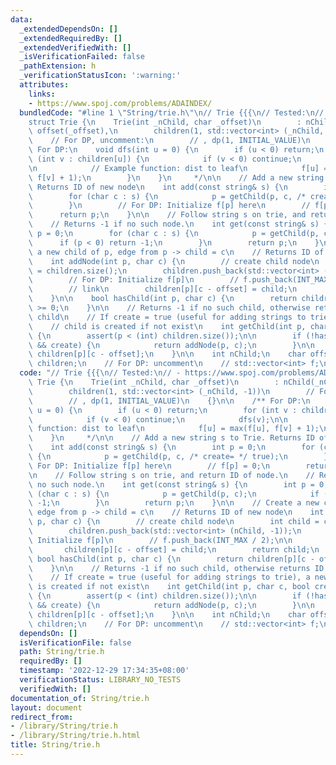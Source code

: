 ```yaml
---
data:
  _extendedDependsOn: []
  _extendedRequiredBy: []
  _extendedVerifiedWith: []
  _isVerificationFailed: false
  _pathExtension: h
  _verificationStatusIcon: ':warning:'
  attributes:
    links:
    - https://www.spoj.com/problems/ADAINDEX/
  bundledCode: "#line 1 \"String/trie.h\"\n// Trie {{{\n// Tested:\n// - https://www.spoj.com/problems/ADAINDEX/\n\
    struct Trie {\n    Trie(int _nChild, char _offset)\n        : nChild(_nChild),\
    \ offset(_offset),\n        children(1, std::vector<int> (_nChild, -1))\n    \
    \    // For DP, uncomment:\n        // , dp(1, INITIAL_VALUE)\n    {}\n\n    /**\
    \ For DP:\n    void dfs(int u = 0) {\n        if (u < 0) return;\n        for\
    \ (int v : children[u]) {\n            if (v < 0) continue;\n            dfs(v);\n\
    \n            // Example function: dist to leaf\n            f[u] = max(f[u],\
    \ f[v] + 1);\n        }\n    }\n     */\n\n    // Add a new string s to Trie.\
    \ Returns ID of new node\n    int add(const string& s) {\n        int p = 0;\n\
    \        for (char c : s) {\n            p = getChild(p, c, /* create= */ true);\n\
    \        }\n        // For DP: Initialize f[p] here\n        // f[p] = 0;\n  \
    \      return p;\n    }\n\n    // Follow string s on trie, and return ID of node.\n\
    \    // Returns -1 if no such node.\n    int get(const string& s) {\n        int\
    \ p = 0;\n        for (char c : s) {\n            p = getChild(p, c);\n      \
    \      if (p < 0) return -1;\n        }\n        return p;\n    }\n\n    // Create\
    \ a new child of p, edge from p -> child = c\n    // Returns ID of new node\n\
    \    int addNode(int p, char c) {\n        // create child node\n        int child\
    \ = children.size();\n        children.push_back(std::vector<int> (nChild, -1));\n\
    \        // For DP: Initialize f[p]\n        // f.push_back(INT_MAX / 2);\n\n\
    \        // link\n        children[p][c - offset] = child;\n        return child;\n\
    \    }\n\n    bool hasChild(int p, char c) {\n        return children[p][c - offset]\
    \ >= 0;\n    }\n\n    // Returns -1 if no such child, otherwise returns ID of\
    \ child\n    // If create = true (useful for adding strings to trie), a new\n\
    \    // child is created if not exist\n    int getChild(int p, char c, bool create=false)\
    \ {\n        assert(p < (int) children.size());\n\n        if (!hasChild(p, c)\
    \ && create) {\n            return addNode(p, c);\n        }\n\n        return\
    \ children[p][c - offset];\n    }\n\n    int nChild;\n    char offset;\n    std::vector<std::vector<int>>\
    \ children;\n    // For DP: uncomment\n    // std::vector<int> f;\n};\n// }}}\n"
  code: "// Trie {{{\n// Tested:\n// - https://www.spoj.com/problems/ADAINDEX/\nstruct\
    \ Trie {\n    Trie(int _nChild, char _offset)\n        : nChild(_nChild), offset(_offset),\n\
    \        children(1, std::vector<int> (_nChild, -1))\n        // For DP, uncomment:\n\
    \        // , dp(1, INITIAL_VALUE)\n    {}\n\n    /** For DP:\n    void dfs(int\
    \ u = 0) {\n        if (u < 0) return;\n        for (int v : children[u]) {\n\
    \            if (v < 0) continue;\n            dfs(v);\n\n            // Example\
    \ function: dist to leaf\n            f[u] = max(f[u], f[v] + 1);\n        }\n\
    \    }\n     */\n\n    // Add a new string s to Trie. Returns ID of new node\n\
    \    int add(const string& s) {\n        int p = 0;\n        for (char c : s)\
    \ {\n            p = getChild(p, c, /* create= */ true);\n        }\n        //\
    \ For DP: Initialize f[p] here\n        // f[p] = 0;\n        return p;\n    }\n\
    \n    // Follow string s on trie, and return ID of node.\n    // Returns -1 if\
    \ no such node.\n    int get(const string& s) {\n        int p = 0;\n        for\
    \ (char c : s) {\n            p = getChild(p, c);\n            if (p < 0) return\
    \ -1;\n        }\n        return p;\n    }\n\n    // Create a new child of p,\
    \ edge from p -> child = c\n    // Returns ID of new node\n    int addNode(int\
    \ p, char c) {\n        // create child node\n        int child = children.size();\n\
    \        children.push_back(std::vector<int> (nChild, -1));\n        // For DP:\
    \ Initialize f[p]\n        // f.push_back(INT_MAX / 2);\n\n        // link\n \
    \       children[p][c - offset] = child;\n        return child;\n    }\n\n   \
    \ bool hasChild(int p, char c) {\n        return children[p][c - offset] >= 0;\n\
    \    }\n\n    // Returns -1 if no such child, otherwise returns ID of child\n\
    \    // If create = true (useful for adding strings to trie), a new\n    // child\
    \ is created if not exist\n    int getChild(int p, char c, bool create=false)\
    \ {\n        assert(p < (int) children.size());\n\n        if (!hasChild(p, c)\
    \ && create) {\n            return addNode(p, c);\n        }\n\n        return\
    \ children[p][c - offset];\n    }\n\n    int nChild;\n    char offset;\n    std::vector<std::vector<int>>\
    \ children;\n    // For DP: uncomment\n    // std::vector<int> f;\n};\n// }}}\n"
  dependsOn: []
  isVerificationFile: false
  path: String/trie.h
  requiredBy: []
  timestamp: '2022-12-29 17:34:35+08:00'
  verificationStatus: LIBRARY_NO_TESTS
  verifiedWith: []
documentation_of: String/trie.h
layout: document
redirect_from:
- /library/String/trie.h
- /library/String/trie.h.html
title: String/trie.h
---
```

